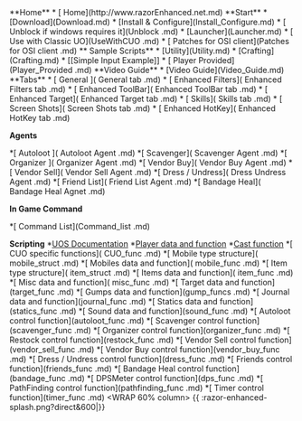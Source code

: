 <WRAP group>
<WRAP 30% column>
**Home**
  * [ Home](http://www.razorEnhanced.net.md)
**Start**
  * [Download](Download.md)
  * [Install & Configure](Install_Configure.md)
  * [ Unblock if windows requires it](Unblock .md)
  * [Launcher](Launcher.md)
  * [ Use with Classic UO](UseWithCUO .md)
  * [ Patches for OSI client](Patches for OSI client .md) 
** Sample Scripts**
  * [Utility](Utility.md)
  * [Crafting](Crafting.md)
  * [[Simple Input Example]]
  * [ Player Provided](Player_Provided .md)
**Video Guide**
  * [Video Guide](Video_Guide.md)
**Tabs**
  * [ General ]( General tab .md)
  * [ Enhanced Filters]( Enhanced Filters tab .md)
  * [ Enhanced ToolBar]( Enhanced ToolBar tab .md)
  * [ Enhanced Target]( Enhanced Target tab .md)
  * [ Skills]( Skills tab .md)
  * [ Screen Shots]( Screen Shots tab .md)
  * [ Enhanced HotKey]( Enhanced HotKey tab .md)

**Agents**

  *[ Autoloot ]( Autoloot Agent .md)
  *[ Scavenger]( Scavenger Agent .md)
  *[ Organizer ]( Organizer Agent .md) 
  *[ Vendor Buy]( Vendor Buy Agent .md)
  *[ Vendor Sell]( Vendor Sell Agent .md)
  *[ Dress / Undress]( Dress Undress Agent .md)
  *[ Friend List]( Friend List Agent .md)
  *[ Bandage Heal]( Bandage Heal Agnet .md)

**In Game Command**

  *[ Command List](Command_list .md)

**Scripting**
  *[UOS Documentation](http://razorenhanced.net/UOS_Documentation.html.md)
  *[Player data and function](Player_data_and_function.md)
  *[Cast function]( cast_function.md)
  *[ CUO specific functions]( CUO_func .md)
  *[ Mobile type structure]( mobile_struct .md)
  *[ Mobiles data and function]( mobile_func .md)
  *[ Item type structure]( item_struct .md)
  *[ Items data and function]( item_func .md)
  *[ Misc data and function]( misc_func .md)
  *[ Target data and function](target_func .md)
  *[ Gumps data and function](gump_funcs .md)
  *[ Journal data and function](journal_func .md)
  *[ Statics data and function](statics_func .md)
  *[ Sound data and function](sound_func .md)
  *[ Autoloot control function](autoloot_func .md)
  *[ Scavenger control function](scavenger_func .md)
  *[ Organizer control function](organizer_func .md)
  *[ Restock control function](restock_func .md)
  *[ Vendor Sell control function](vendor_sell_func .md)
  *[ Vendor Buy control function](vendor_buy_func .md)
  *[ Dress / Undress control function](dress_func .md)
  *[ Friends control function](friends_func .md)
  *[ Bandage Heal control function](bandage_func .md)
  *[ DPSMeter control function](dps_func .md)
  *[ PathFinding control function](pathfinding_func .md)
  *[ Timer control function](timer_func .md)
</WRAP>
<WRAP 60% column>
{{ :razor-enhanced-splash.png?direct&600|}}
</WRAP>
</WRAP>


